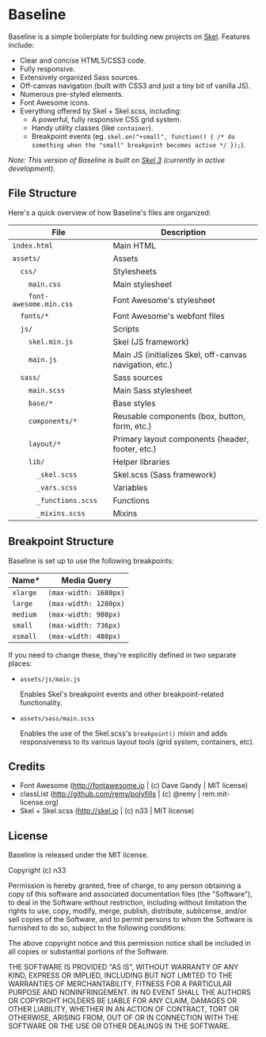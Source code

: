 # Baseline

Baseline is a simple boilerplate for building new projects on [Skel](http://skel.io). Features include:

- Clear and concise HTML5/CSS3 code.
- Fully responsive.
- Extensively organized Sass sources.
- Off-canvas navigation (built with CSS3 and just a tiny bit of vanilla JS).
- Numerous pre-styled elements.
- Font Awesome icons.
- Everything offered by Skel + Skel.scss, including:
	- A powerful, fully responsive CSS grid system.
	- Handy utility classes (like `container`).
	- Breakpoint events (eg. `skel.on("+small", function() { /* do something when the "small" breakpoint becomes active */ });`).

_Note: This version of Baseline is built on [Skel 3](http://github.com/n33/skel3) (currently in active development)._


## File Structure

Here's a quick overview of how Baseline's files are organized:

File                        | Description
----------------------------|----------------------------------------------------------
`index.html`                | Main HTML
`assets/`                   | Assets
`  css/`                    | Stylesheets
`    main.css`              | Main stylesheet
`    font-awesome.min.css`  | Font Awesome's stylesheet
`  fonts/*`                 | Font Awesome's webfont files
`  js/`                     | Scripts
`    skel.min.js`           | Skel (JS framework)
`    main.js`               | Main JS (initializes Skel, off-canvas navigation, etc.)
`  sass/`                   | Sass sources
`    main.scss`             | Main Sass stylesheet
`    base/*`                | Base styles
`    components/*`          | Reusable components (box, button, form, etc.)
`    layout/*`              | Primary layout components (header, footer, etc.)
`    lib/`                  | Helper libraries
`      _skel.scss`          | Skel.scss (Sass framework)
`      _vars.scss`          | Variables
`      _functions.scss`     | Functions
`      _mixins.scss`        | Mixins


## Breakpoint Structure

Baseline is set up to use the following breakpoints:

Name*                     | Media Query
--------------------------|-----------------------
`xlarge`                  | `(max-width: 1680px)`
`large`                   | `(max-width: 1280px)`
`medium`                  | `(max-width: 980px)`
`small`                   | `(max-width: 736px)`
`xsmall`                  | `(max-width: 480px)`

If you need to change these, they're explicitly defined in _two_ separate places:

- `assets/js/main.js`

	Enables Skel's breakpoint events and other breakpoint-related functionality.

- `assets/sass/main.scss`

	Enables the use of the Skel.scss's `breakpoint()` mixin and adds responsiveness to its various layout tools (grid system, containers, etc).


## Credits

- Font Awesome (http://fontawesome.io | (c) Dave Gandy | MIT license)
- classList (http://github.com/remy/polyfills | (c) @remy | rem.mit-license.org)
- Skel + Skel.scss (http://skel.io | (c) n33 | MIT license)


## License

Baseline is released under the MIT license.

Copyright (c) n33

Permission is hereby granted, free of charge, to any person obtaining a copy of this software and associated documentation files (the "Software"), to deal in the Software without restriction, including without limitation the rights to use, copy, modify, merge, publish, distribute, sublicense, and/or sell copies of the Software, and to permit persons to whom the Software is furnished to do so, subject to the following conditions:

The above copyright notice and this permission notice shall be included in all copies or substantial portions of the Software.

THE SOFTWARE IS PROVIDED "AS IS", WITHOUT WARRANTY OF ANY KIND, EXPRESS OR IMPLIED, INCLUDING BUT NOT LIMITED TO THE WARRANTIES OF MERCHANTABILITY, FITNESS FOR A PARTICULAR PURPOSE AND NONINFRINGEMENT. IN NO EVENT SHALL THE AUTHORS OR COPYRIGHT HOLDERS BE LIABLE FOR ANY CLAIM, DAMAGES OR OTHER LIABILITY, WHETHER IN AN ACTION OF CONTRACT, TORT OR OTHERWISE, ARISING FROM, OUT OF OR IN CONNECTION WITH THE SOFTWARE OR THE USE OR OTHER DEALINGS IN THE SOFTWARE.